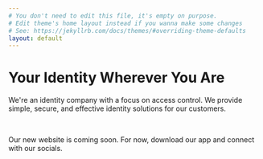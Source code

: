 ```yaml
---
# You don't need to edit this file, it's empty on purpose.
# Edit theme's home layout instead if you wanna make some changes
# See: https://jekyllrb.com/docs/themes/#overriding-theme-defaults
layout: default
---
```


# Your Identity Wherever You Are

We're an identity company with a focus on access control. We provide simple, secure, and effective identity solutions for our customers.

<br>

Our new website is coming soon. For now, download our app and connect with our socials.
